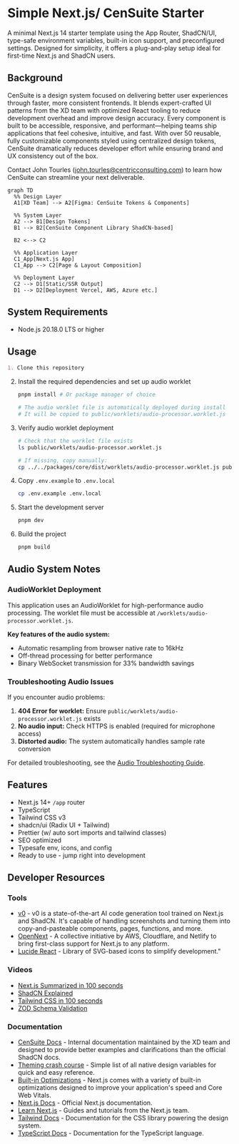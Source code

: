 # Simple Next.js/ CenSuite Starter

A minimal Next.js 14 starter template using the App Router, ShadCN/UI, type-safe environment variables, built-in icon support, and preconfigured settings. Designed for simplicity, it offers a plug-and-play setup ideal for first-time Next.js and ShadCN users.

## Background

CenSuite is a design system focused on delivering better user experiences through faster, more consistent frontends. It blends expert-crafted UI patterns from the XD team with optimized React tooling to reduce development overhead and improve design accuracy. Every component is built to be accessible, responsive, and performant—helping teams ship applications that feel cohesive, intuitive, and fast. With over 50 reusable, fully customizable components styled using centralized design tokens, CenSuite dramatically reduces developer effort while ensuring brand and UX consistency out of the box.

Contact John Tourles (john.tourles@centricconsulting.com) to learn how CenSuite can streamline your next deliverable.

```mermaid
graph TD
  %% Design Layer
  A1[XD Team] --> A2[Figma: CenSuite Tokens & Components]

  %% System Layer
  A2 --> B1[Design Tokens]
  B1 --> B2[CenSuite Component Library ShadCN-based]

  B2 <--> C2

  %% Application Layer
  C1_App[Next.js App]
  C1_App --> C2[Page & Layout Composition]

  %% Deployment Layer
  C2 --> D1[Static/SSR Output]
  D1 --> D2[Deployment Vercel, AWS, Azure etc.]

```

## System Requirements

- Node.js 20.18.0 LTS or higher

## Usage

```markdown
1. Clone this repository
```

2. Install the required dependencies and set up audio worklet

   ```bash
   pnpm install # Or package manager of choice
   
   # The audio worklet file is automatically deployed during install
   # It will be copied to public/worklets/audio-processor.worklet.js
   ```

3. Verify audio worklet deployment

   ```bash
   # Check that the worklet file exists
   ls public/worklets/audio-processor.worklet.js
   
   # If missing, copy manually:
   cp ../../packages/core/dist/worklets/audio-processor.worklet.js public/worklets/
   ```

4. Copy `.env.example` to `.env.local`

   ```bash
   cp .env.example .env.local
   ```

4. Start the development server

   ```bash
   pnpm dev
   ```

6. Build the project

   ```bash
   pnpm build
   ```

## Audio System Notes

### AudioWorklet Deployment

This application uses an AudioWorklet for high-performance audio processing. The worklet file must be accessible at `/worklets/audio-processor.worklet.js`. 

**Key features of the audio system:**
- Automatic resampling from browser native rate to 16kHz
- Off-thread processing for better performance
- Binary WebSocket transmission for 33% bandwidth savings

### Troubleshooting Audio Issues

If you encounter audio problems:

1. **404 Error for worklet:** Ensure `public/worklets/audio-processor.worklet.js` exists
2. **No audio input:** Check HTTPS is enabled (required for microphone access)
3. **Distorted audio:** The system automatically handles sample rate conversion

For detailed troubleshooting, see the [Audio Troubleshooting Guide](../../docs/guides/audio-troubleshooting.md).

## Features

- Next.js 14+ `/app` router
- TypeScript
- Tailwind CSS v3
- shadcn/ui (Radix UI + Tailwind)
- Prettier (w/ auto sort imports and tailwind classes)
- SEO optimized
- Typesafe env, icons, and config
- Ready to use - jump right into development

## Developer Resources

### Tools

- [v0](https://v0.dev/) - v0 is a state-of-the-art AI code generation tool trained on Next.js and ShadCN. It's capable of handling screenshots and turning them into copy-and-pasteable components, pages, functions, and more.
- [OpenNext](https://opennext.js.org/) - A collective initiative by AWS, Cloudflare, and Netlify to bring first-class support for Next.js to any platform.
- [Lucide React](https://lucide.dev/guide/packages/lucide-react) - Library of SVG-based icons to simplify development."

### Videos

- [Next.js Summarized in 100 seconds](https://www.youtube.com/watch?v=Sklc_fQBmcs)
- [ShadCN Explained](https://www.youtube.com/watch?v=yYKEvxFPy5Q)
- [Tailwind CSS in 100 seconds](https://www.youtube.com/watch?v=mr15Xzb1Ook)
- [ZOD Schema Validation](https://www.youtube.com/watch?v=9UVPk0Ulm6U)

### Documentation

- [CenSuite Docs](https://censuite-ui.vercel.app/) - Internal documentation maintained by the XD team and designed to provide better examples and clarifications than the official ShadCN docs.
- [Theming crash course](https://censuite-ui.vercel.app/docs/design/foundation/customization-and-theming) - Simple list of all native design variables for quick and easy reference.
- [Built-in Optimizations](https://nextjs.org/docs/14/app/building-your-application/optimizing) - Next.js comes with a variety of built-in optimizations designed to improve your application's speed and Core Web Vitals.
- [Next.js Docs](https://nextjs.org/docs/14/getting-started) - Official Next.js documentation.
- [Learn Next.js](https://nextjs.org/learn) - Guides and tutorials from the Next.js team.
- [Tailwind Docs](https://v3.tailwindcss.com/) - Documentation for the CSS library powering the design system.
- [TypeScript Docs](https://www.typescriptlang.org/) - Documentation for the TypeScript language.
